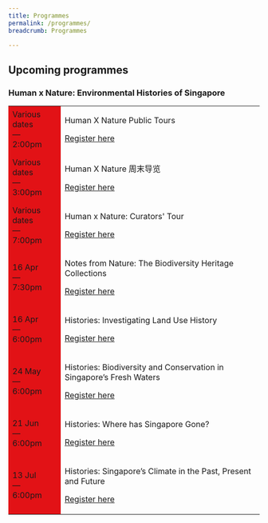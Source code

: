 ```yaml
---
title: Programmes
permalink: /programmes/
breadcrumb: Programmes

---
```



<!--

Programmes to be divided by exhibition sections.

Colours
Upcoming: #E21216
Past: #c1c1c1

<table class="table table-v">
    <tr>
        <td style="background-color: #c1c1c1;">Date<br>
            &mdash;<br>
            Time</td>
        <td>
            <p>Title</p>
            <p><a href="#">Description</a></p>
        </td>
    </tr>
</table>

-->


<h2>Upcoming programmes</h2>

<h3>Human x Nature: Environmental Histories of Singapore</h3>

<table class="table table-v">
    <tr>
        <td style="background-color: #E21216;">Various dates<br>
            &mdash;<br>
            2:00pm</td>
        <td>
            <p>Human X Nature Public Tours</p>
            <p><a href="https://www.eventbrite.com/e/human-x-nature-public-tours-tickets-145636949035?aff=ebcollection&keep_tld=1">Register here</a></p>
        </td>
    </tr>
    <tr>
        <td style="background-color: #E21216;">Various dates<br>
            &mdash;<br>
            3:00pm</td>
        <td>
            <p>Human X Nature 周末导览</p>
            <p><a href="https://www.eventbrite.com/e/human-x-nature-tickets-148914062971?aff=ebcollection&keep_tld=1">Register here</a></p>
        </td>
    </tr>  
    <tr>
        <td style="background-color: #E21216;">Various dates<br>
            &mdash;<br>
            7:00pm</td>
        <td>
            <p>Human x Nature: Curators' Tour</p>
            <p><a href="https://www.eventbrite.com/e/human-x-nature-curators-tour-registration-147077469671?aff=ebcollection&keep_tld=1">Register here</a></p>
        </td>
    </tr> 
    <tr>
        <td style="background-color: #E21216;">16 Apr<br>
            &mdash;<br>
            7:30pm</td>
        <td>
            <p>Notes from Nature: The Biodiversity Heritage Collections</p>
            <p><a href="https://www.eventbrite.com/e/notes-from-nature-the-biodiversity-heritage-collections-registration-148191937073?aff=ebcollection&keep_tld=1">Register here</a></p>
        </td>
    </tr>  
    <tr>
        <td style="background-color: #E21216;">16 Apr<br>
            &mdash;<br>
            6:00pm</td>
        <td>
            <p>Histories: Investigating Land Use History</p>
            <p><a href="https://www.eventbrite.com/e/histories-investigating-land-use-history-registration-139154377489?aff=ebcollection&keep_tld=1">Register here</a></p>
        </td>
    </tr>    
    <tr>
        <td style="background-color: #E21216;">24 May<br>
            &mdash;<br>
            6:00pm</td>
        <td>
            <p>Histories: Biodiversity and Conservation in Singapore’s Fresh Waters</p>
            <p><a href="https://www.eventbrite.com/e/histories-biodiversity-and-conservation-in-singapores-fresh-waters-registration-141803735791?aff=ebcollection&keep_tld=1">Register here</a></p>
        </td>
    </tr>    
    <tr>
        <td style="background-color: #E21216;">21 Jun<br>
            &mdash;<br>
            6:00pm</td>
        <td>
            <p>Histories: Where has Singapore Gone?</p>
            <p><a href="https://www.eventbrite.com/e/histories-where-has-singapore-gone-registration-142473258351?aff=ebcollection&keep_tld=1">Register here</a></p>
        </td>
    </tr>    
    <tr>
        <td style="background-color: #E21216;">13 Jul<br>
            &mdash;<br>
            6:00pm</td>
        <td>
            <p>Histories: Singapore’s Climate in the Past, Present and Future</p>
            <p><a href="https://www.eventbrite.com/e/histories-singapores-climate-in-the-past-present-and-future-registration-149105383215?aff=ebcollection&keep_tld=1">Register here</a></p>
        </td>
    </tr>
</table>
